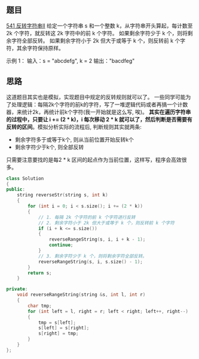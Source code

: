 ## 题目
[541 反转字符串II](https://leetcode-cn.com/problems/reverse-string-ii/)
给定一个字符串 s 和一个整数 k，从字符串开头算起，每计数至 2k 个字符，就反转这 2k 字符中的前 k 个字符。
如果剩余字符少于 k 个，则将剩余字符全部反转。
如果剩余字符小于 2k 但大于或等于 k 个，则反转前 k 个字符，其余字符保持原样。
 

示例 1：
输入：s = "abcdefg", k = 2
输出："bacdfeg"
## 思路
这道题目其实也是模拟，实现题目中规定的反转规则就可以了。
一些同学可能为了处理逻辑：每隔2k个字符的前k的字符，写了一堆逻辑代码或者再搞一个计数器，来统计2k，再统计前k个字符(我一开始就是这么写, 唉)。
**其实在遍历字符串的过程中，只要让 i += (2 * k)，i 每次移动 2 * k 就可以了，然后判断是否需要有反转的区间**。模拟分析实际的流程后, 判断规则其实就两条:

- 剩余字符多于或等于k个,  则从当前位置开始反转k个
- 剩余字符少于k个, 则全部反转

只需要注意要找的是每2 * k 区间的起点作为当前位置，这样写，程序会高效很多。
```cpp
class Solution
{
public:
    string reverseStr(string s, int k)
    {
        for (int i = 0; i < s.size(); i += (2 * k))
        {
            // 1. 每隔 2k 个字符的前 k 个字符进行反转
            // 2. 剩余字符小于 2k 但大于或等于 k 个，则反转前 k 个字符
            if (i + k <= s.size())
            {
                reverseRangeString(s, i, i + k - 1);
                continue;
            }
            // 3. 剩余字符少于 k 个，则将剩余字符全部反转。
            reverseRangeString(s, i, s.size() - 1);
        }
        return s;
    }

private:
    void reverseRangeString(string &s, int l, int r)
    {
        char tmp;
        for (int left = l, right = r; left < right; left++, right--)
        {
            tmp = s[left];
            s[left] = s[right];
            s[right] = tmp;
        }
    }
};
```
